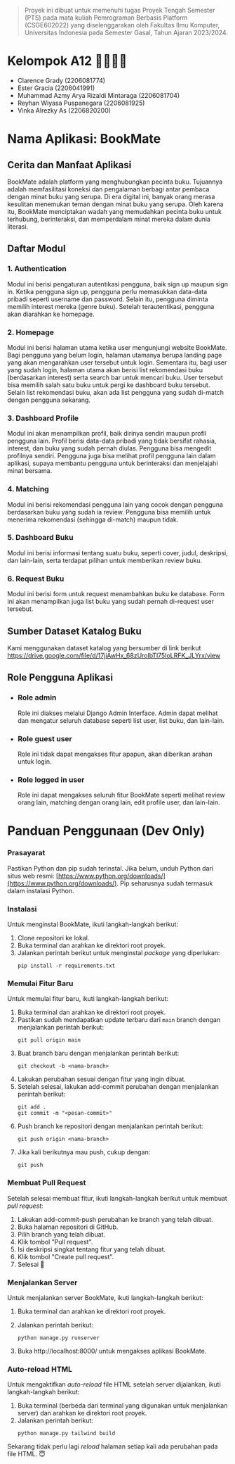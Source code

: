 > Proyek ini dibuat untuk memenuhi tugas Proyek Tengah Semester (PTS)
> pada mata kuliah Pemrograman Berbasis Platform (CSGE602022) yang
> diselenggarakan oleh Fakultas Ilmu Komputer, Universitas Indonesia
> pada Semester Gasal, Tahun Ajaran 2023/2024.

# Kelompok A12 👨‍💻👩‍💻
- Clarence Grady (2206081774)
- Ester Gracia  (2206041991)
- Muhammad Azmy Arya Rizaldi Mintaraga (2206081704)
- Reyhan Wiyasa Puspanegara (2206081925)
- Vinka Alrezky As (2206820200)


# Nama Aplikasi: BookMate

## Cerita dan Manfaat Aplikasi
 BookMate adalah platform yang menghubungkan pecinta buku. Tujuannya adalah memfasilitasi koneksi dan pengalaman berbagi antar pembaca dengan minat buku yang serupa. Di era digital ini, banyak orang merasa kesulitan menemukan teman dengan minat buku yang serupa. Oleh karena itu, BookMate menciptakan wadah yang memudahkan pecinta buku untuk terhubung, berinteraksi, dan memperdalam minat mereka dalam dunia literasi.

## Daftar Modul
### 1. Authentication 
Modul ini berisi pengaturan autentikasi pengguna, baik sign up maupun sign in. Ketika pengguna sign up, pengguna perlu memasukkan data-data pribadi seperti username dan password. Selain itu, pengguna diminta memilih interest mereka (genre buku). Setelah terautentikasi, pengguna akan diarahkan ke homepage.   
### 2. Homepage
Modul ini berisi halaman utama ketika user mengunjungi website BookMate. Bagi pengguna yang belum login, halaman utamanya berupa landing page yang akan mengarahkan user tersebut untuk login. Sementara itu, bagi user yang sudah login, halaman utama akan berisi list rekomendasi buku (berdasarkan interest) serta search bar untuk mencari buku. User tersebut bisa memilih salah satu buku untuk pergi ke dashboard buku tersebut. Selain list rekomendasi buku, akan ada list pengguna yang sudah di-match dengan pengguna sekarang. 
### 3. Dashboard Profile
Modul ini akan menampilkan profil, baik dirinya sendiri maupun profil pengguna lain. Profil berisi data-data pribadi yang tidak bersifat rahasia, interest, dan buku yang sudah pernah diulas. Pengguna bisa mengedit profilnya sendiri. Pengguna juga bisa melihat profil pengguna lain dalam aplikasi, supaya membantu pengguna untuk berinteraksi dan menjelajahi minat bersama. 
### 4. Matching 
Modul ini berisi rekomendasi pengguna lain yang cocok dengan pengguna berdasarkan  buku yang sudah ia review. Pengguna bisa memilih untuk menerima rekomendasi (sehingga di-match) maupun tidak. 
### 5. Dashboard Buku 
Modul ini berisi informasi tentang suatu buku, seperti cover, judul, deskripsi, dan lain-lain, serta terdapat pilihan untuk memberikan review buku. 
### 6. Request Buku
Modul ini berisi form untuk request menambahkan buku ke database. Form ini akan menampilkan juga list buku yang sudah pernah di-request user tersebut. 

## Sumber Dataset Katalog Buku
Kami menggunakan dataset katalog yang bersumber di link berikut
https://drive.google.com/file/d/17jiAwHx_68zUrolbTl75IoLRFK_JLYrx/view

##  Role Pengguna Aplikasi
- ### Role admin
    Role ini diakses melalui Django Admin Interface. Admin dapat melihat dan mengatur seluruh database seperti list user, list buku, dan lain-lain. 
- ### Role guest user
    Role ini tidak dapat mengakses fitur apapun, akan diberikan arahan untuk login. 
- ### Role logged in user
    Role ini dapat mengakses seluruh fitur BookMate seperti melihat review orang lain, matching dengan orang lain, edit profile user, dan lain-lain. 


# Panduan Penggunaan (Dev Only)

### Prasayarat
Pastikan Python dan pip sudah terinstal. Jika belum, unduh Python dari situs web resmi: [https://www.python.org/downloads/](https://www.python.org/downloads/). Pip seharusnya sudah termasuk dalam instalasi Python.

### Instalasi
Untuk menginstal BookMate, ikuti langkah-langkah berikut:

1. Clone repositori ke lokal.
2. Buka terminal dan arahkan ke direktori root proyek.
3. Jalankan perintah berikut untuk menginstal *package* yang diperlukan:
    ```
    pip install -r requirements.txt
    ```

### Memulai Fitur Baru 
Untuk memulai fitur baru, ikuti langkah-langkah berikut:
1. Buka terminal dan arahkan ke direktori root proyek.
2. Pastikan sudah mendapatkan update terbaru dari `main` branch dengan menjalankan perintah berikut:
    ```
    git pull origin main
    ```
3. Buat branch baru dengan menjalankan perintah berikut:
    ```
    git checkout -b <nama-branch>
    ```
4. Lakukan perubahan sesuai dengan fitur yang ingin dibuat.
5. Setelah selesai, lakukan add-commit perubahan dengan menjalankan perintah berikut:
    ```
    git add .
    git commit -m "<pesan-commit>"
    ```
6. Push branch ke repositori dengan menjalankan perintah berikut:
    ```
    git push origin <nama-branch>
    ```
7. Jika kali berikutnya mau push, cukup dengan: 
    ```
    git push
    ```


### Membuat Pull Request
Setelah selesai membuat fitur, ikuti langkah-langkah berikut untuk membuat *pull request*:
1. Lakukan add-commit-push perubahan ke branch yang telah dibuat.
2. Buka halaman repositori di GitHub.
3. Pilih branch yang telah dibuat.
4. Klik tombol "Pull request".
5. Isi deskripsi singkat tentang fitur yang telah dibuat.
6. Klik tombol "Create pull request".
7. Selesai 🎉

### Menjalankan Server
Untuk menjalankan server BookMate, ikuti langkah-langkah berikut:

1. Buka terminal dan arahkan ke direktori root proyek.
2. Jalankan perintah berikut:

    ```
    python manage.py runserver
    ```

1. Buka http://localhost:8000/ untuk mengakses aplikasi BookMate.

### Auto-reload HTML
Untuk mengaktifkan *auto-reload* file HTML setelah server dijalankan, ikuti langkah-langkah berikut:

1. Buka terminal (berbeda dari terminal yang digunakan untuk menjalankan server) dan arahkan ke direktori root proyek.
2. Jalankan perintah berikut:
    ```
    python manage.py tailwind build
    ```
Sekarang tidak perlu lagi *reload* halaman setiap kali ada perubahan pada file HTML. 😇